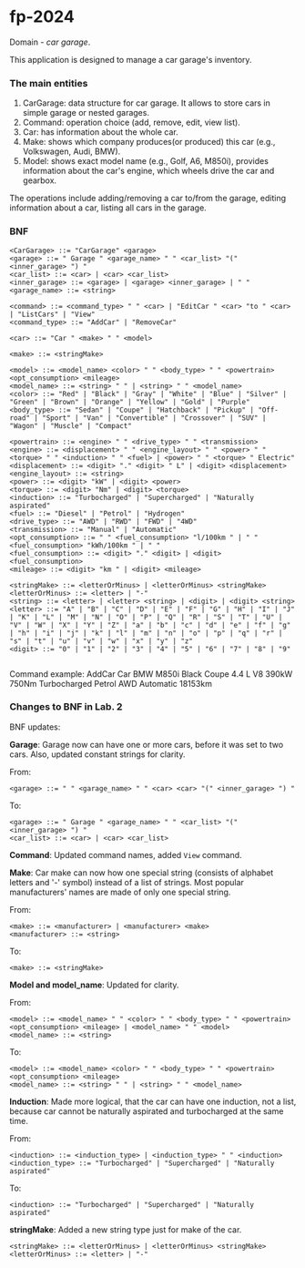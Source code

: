 # fp-2024

Domain - *car garage*.

This application is designed to manage a car garage's inventory.

### The main entities
1. CarGarage: data structure for car garage. It allows to store cars in simple garage or nested garages.
1. Command: operation choice (add, remove, edit, view list).
1. Car: has information about the whole car.
1. Make: shows which company produces(or produced) this car (e.g., Volkswagen, Audi, BMW).
1. Model: shows exact model name (e.g., Golf, A6, M850i), provides information about the car's engine, which wheels drive the car and gearbox.

The operations include adding/removing a car to/from the garage, editing information about a car, listing all cars in the garage. 

### BNF

```
<CarGarage> ::= "CarGarage" <garage>
<garage> ::= " Garage " <garage_name> " " <car_list> "(" <inner_garage> ") "
<car_list> ::= <car> | <car> <car_list>
<inner_garage> ::= <garage> | <garage> <inner_garage> | " "
<garage_name> ::= <string>

<command> ::= <command_type> " " <car> | "EditCar " <car> "to " <car> | "ListCars" | "View"
<command_type> ::= "AddCar" | "RemoveCar"

<car> ::= "Car " <make> " " <model>

<make> ::= <stringMake>

<model> ::= <model_name> <color> " " <body_type> " " <powertrain> <opt_consumption> <mileage>
<model_name> ::= <string> " " | <string> " " <model_name>
<color> ::= "Red" | "Black" | "Gray" | "White" | "Blue" | "Silver" | "Green" | "Brown" | "Orange" | "Yellow" | "Gold" | "Purple"
<body_type> ::= "Sedan" | "Coupe" | "Hatchback" | "Pickup" | "Off-road" | "Sport" | "Van" | "Convertible" | "Crossover" | "SUV" | "Wagon" | "Muscle" | "Compact" 

<powertrain> ::= <engine> " " <drive_type> " " <transmission>
<engine> ::= <displacement> " " <engine_layout> " " <power> " " <torque> " " <induction> " " <fuel> | <power> " " <torque> " Electric"
<displacement> ::= <digit> "." <digit> " L" | <digit> <displacement>
<engine_layout> ::= <string>
<power> ::= <digit> "kW" | <digit> <power>
<torque> ::= <digit> "Nm" | <digit> <torque>
<induction> ::= "Turbocharged" | "Supercharged" | "Naturally aspirated"
<fuel> ::= "Diesel" | "Petrol" | "Hydrogen"
<drive_type> ::= "AWD" | "RWD" | "FWD" | "4WD"
<transmission> ::= "Manual" | "Automatic"
<opt_consumption> ::= " " <fuel_consumption> "l/100km " | " " <fuel_consumption> "kWh/100km " | " "
<fuel_consumption> ::= <digit> "." <digit> | <digit> <fuel_consumption>
<mileage> ::= <digit> "km " | <digit> <mileage>

<stringMake> ::= <letterOrMinus> | <letterOrMinus> <stringMake>
<letterOrMinus> ::= <letter> | "-"
<string> ::= <letter> | <letter> <string> | <digit> | <digit> <string>
<letter> ::= "A" | "B" | "C" | "D" | "E" | "F" | "G" | "H" | "I" | "J" | "K" | "L" | "M" | "N" | "O" | "P" | "Q" | "R" | "S" | "T" | "U" | "V" | "W" | "X" | "Y" | "Z" | "a" | "b" | "c" | "d" | "e" | "f" | "g" | "h" | "i" | "j" | "k" | "l" | "m" | "n" | "o" | "p" | "q" | "r" | "s" | "t" | "u" | "v" | "w" | "x" | "y" | "z"
<digit> ::= "0" | "1" | "2" | "3" | "4" | "5" | "6" | "7" | "8" | "9"


```
Command example:
AddCar Car BMW M850i Black Coupe 4.4 L V8 390kW 750Nm Turbocharged Petrol AWD Automatic 18153km 


### Changes to BNF in Lab. 2


BNF updates:

**Garage**: Garage now can have one or more cars, before it was set to two cars. Also, updated constant strings for clarity.

From:
```
<garage> ::= " " <garage_name> " " <car> <car> "(" <inner_garage> ") "
```
To:
```
<garage> ::= " Garage " <garage_name> " " <car_list> "(" <inner_garage> ") "
<car_list> ::= <car> | <car> <car_list>
```

**Command**: Updated command names, added ``View`` command.


**Make**: Car make can now how one special string (consists of alphabet letters and '-' symbol) instead of a list of strings. Most
popular manufacturers' names are made of only one special string.

From:
```
<make> ::= <manufacturer> | <manufacturer> <make>
<manufacturer> ::= <string>
```
To:
```
<make> ::= <stringMake>
```

**Model and model_name**: Updated for clarity.

From:
```
<model> ::= <model_name> " " <color> " " <body_type> " " <powertrain> <opt_consumption> <mileage> | <model_name> " " <model>
<model_name> ::= <string>
```
To:
```
<model> ::= <model_name> <color> " " <body_type> " " <powertrain> <opt_consumption> <mileage>
<model_name> ::= <string> " " | <string> " " <model_name>
```

**Induction**: Made more logical, that the car can have one induction, not a list, because car cannot be naturally aspirated and turbocharged at the same time.

From:
```
<induction> ::= <induction_type> | <induction_type> " " <induction>
<induction_type> ::= "Turbocharged" | "Supercharged" | "Naturally aspirated"
```
To:
```
<induction> ::= "Turbocharged" | "Supercharged" | "Naturally aspirated"
```

**stringMake**: Added a new string type just for make of the car.
```
<stringMake> ::= <letterOrMinus> | <letterOrMinus> <stringMake>
<letterOrMinus> ::= <letter> | "-"
```